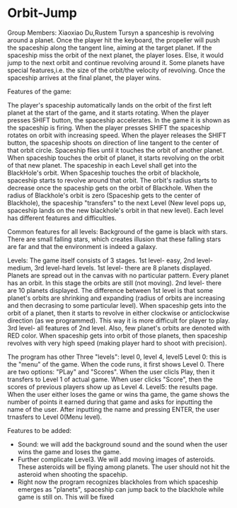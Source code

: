 # Orbit-Jump
Group Members: Xiaoxiao Du,Rustem Tursyn
a spanceship is revolving around a planet. Once the player hit the keyboard,
the propeller will push the spaceship along the tangent line, aiming at the target planet.
If the spaceship miss the orbit of the next planet, the player loses. 
Else, it would jump to the next orbit and continue revolving around it.
Some planets have special features,i.e. the size of the orbit/the velocity of revolving.
Once the spaceship arrives at the final planet, the player wins.


Features of the game:

The player's spaceship automatically lands on the orbit of the first left planet at the start of the game, and it starts rotating. When the player presses SHIFT button, the spaceship accelerates. In the game it is shown as the spaceship is firing. 
When the player presses SHIFT the spaceship rotates on orbit with increasing speed. When the player releases the SHIFT button,
the spaceship shoots on direction of line tangent to the center of that orbit circle. Spaceship flies until it touches the orbit of another planet. When spaceship touches the orbit of planet, it starts revolving on the orbit of that new planet.
The spaceship in each Level shall get into the BlackHole's orbit. When Spaceship touches the orbit of blackhole, spaceship starts to revolve around that orbit. The orbit's radius starts to decrease once the spaceship gets on the orbit of Blackhole. When the radius of Blackhole's orbit is zero (Spaceship gets to the center of Blackhole), the spaceship "transfers" to the next Level (New level pops up, spaceship lands on the new blackhole's orbit in that new level). Each level has different features and difficulties.   

Common features for all levels:
Background of the game is black with stars. There are small falling stars, which creates illusion that these falling stars
are far and that the environment is indeed a galaxy. 


Levels:
The game itself consists of 3 stages. 1st level- easy, 2nd level-medium, 3rd level-hard levels. 
1st level- there are 8 planets displayed. Planets are spread out in the canvas with no particular pattern. 
Every planet has an orbit. In this stage the orbits are still (not moving). 
2nd level- there are 10 planets displayed. The difference between 1st level is that some planet's orbits are shrinking and expanding (radius of orbits are increasing and then decrasing to some particular level). When spaceship gets into the orbit of a planet, then it starts to revolve in either clockwise or anticlockwise direction (as we programmed). This way it is more difficult for player to play.
3rd level- all features of 2nd level. Also, few planet's orbits are denoted with RED color. When spaceship gets into orbit of those planets, then spaceship revolves with very high speed (making player hard to shoot with precision).

The program has other Three "levels": level 0, level 4, level5
Level 0: this is the "menu" of the game. When the code runs, it first shows Level 0. There are two options: "PLay" and "Scores". When the user clicls Play, then it transfers to Level 1 of actual game. When user clicks "Score", then the scores of previous players show up as Level 4. 
Level5: the results page. When the user either loses the game or wins tha game, the game shows the number of points it earned during that game and asks for inputting the name of the user. After inputting the name and pressing ENTER, the user trnasfers to Level 0(Menu level).



Features to be added:

- Sound: we will add the background sound and the sound when the user wins the game and loses the game.
- Further complicate Level3. We will add moving images of asteroids. These asteroids will be flying among planets. The user should not hit the asteroid when shooting the spacehip. 
- Right now the program recognizes blackholes from which spaceship emerges as "planets", spaceship can jump back to the blackhole while game is still on. This will be fixed







 
